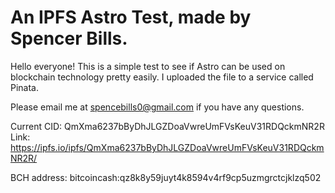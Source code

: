 # An IPFS Astro Test, made by Spencer Bills.

Hello everyone! This is a simple test to see if Astro can be used on blockchain technology pretty easily. I uploaded the file to a service called Pinata.

Please email me at spencebills0@gmail.com if you have any questions.

Current CID: QmXma6237bByDhJLGZDoaVwreUmFVsKeuV31RDQckmNR2R
Link: https://ipfs.io/ipfs/QmXma6237bByDhJLGZDoaVwreUmFVsKeuV31RDQckmNR2R/

BCH address: bitcoincash:qz8k8y59juyt4k8594v4rf9cp5uzmgrctcjklzq502